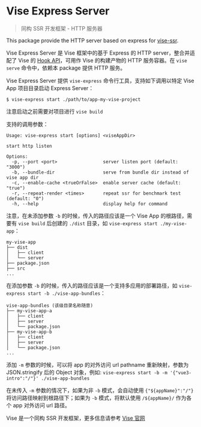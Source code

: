 # Vise Express Server
> 同构 SSR 开发框架 - HTTP 服务器

This package provide the HTTP server based on express for [vise-ssr](https://www.npmjs.com/package/vise-ssr).

Vise Express Server 是 Vise 框架中的基于 Express 的 HTTP server，整合并适配了 Vise 的 [Hook API](https://stauren.github.io/vise-ssr/tapable-hooks.html#server-%E5%BC%80%E5%8F%91%E8%80%85)，可用作 Vise 的构建产物的 HTTP 服务容器。在 `vise serve` 命令中，依赖本 package 提供 HTTP 服务。

Vise Express Server 提供 `vise-express` 命令行工具，支持如下调用以特定 Vise App 项目目录启动 Express Server：

`$ vise-express start ./path/to/app-my-vise-project`

注意启动之前需要对项目进行 `vise build`

支持的调用参数：
```shell
Usage: vise-express start [options] <viseAppDir>

start http listen

Options:
  -p, --port <port>                 server listen port (default: "3000")
  -b, --bundle-dir                  serve from bundle dir instead of vise app dir
  -c, --enable-cache <trueOrFalse>  enable server cache (default: "true")
  -r, --repeat-render <times>       repeat ssr for benchmark test (default: "0")
  -h, --help                        display help for command
```

注意，在未添加参数 `-b` 的时候，传入的路径应该是一个 Vise App 的根路径，需要有 `vise build` 后创建的 `./dist` 目录，如 `vise-express start ./my-vise-app`：

```shell
my-vise-app
├── dist
│   ├── client
│   └── server
├── package.json
├── src
...
```

在添加参数 `-b` 的时候，传入的路径应该是一个支持多应用的部署路径，如 `vise-express start -b ./vise-app-bundles`：

```shell
vise-app-bundles (该级目录名称随意)
├── my-vise-app-a
│   ├── client
│   ├── server
│   └── package.json
├── my-vise-app-b
│   ├── client
│   ├── server
│   └── package.json
...
```

添加 `-m` 参数的时候，可以将 app 的对外访问 url pathname 重新映射，参数为 JSON.stringify 后的 Object 对象，例如: `vise-express start -b -m '{"vue3-intro":"/"}' ./vise-app-bundles`

在未传入 `-m` 参数的情况下，如果为非 `-b` 模式，会自动使用 `{"${appName}":"/"}` 将访问路径映射到根路径下；如果为 `-b` 模式，将默认使用 `/${appName}/` 作为各个 app 对外访问 url 路径。

Vise 是一个同构 SSR 开发框架，更多信息请参考 [Vise 官网](https://stauren.github.io/vise-ssr/)
